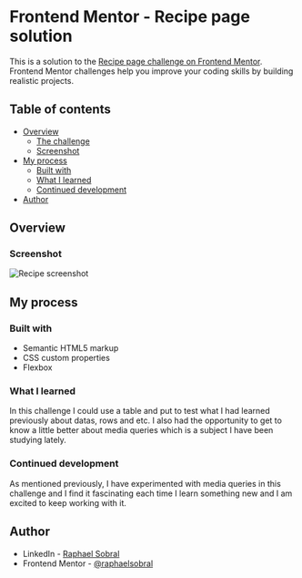 # Frontend Mentor - Recipe page solution

This is a solution to the [Recipe page challenge on Frontend Mentor](https://www.frontendmentor.io/challenges/recipe-page-KiTsR8QQKm). Frontend Mentor challenges help you improve your coding skills by building realistic projects. 

## Table of contents

- [Overview](#overview)
  - [The challenge](#the-challenge)
  - [Screenshot](#screenshot)
- [My process](#my-process)
  - [Built with](#built-with)
  - [What I learned](#what-i-learned)
  - [Continued development](#continued-development)
- [Author](#author)


## Overview

### Screenshot

![Recipe screenshot](assets/images/screenshot-ch2.jpg./screenshot.jpg)

## My process

### Built with

- Semantic HTML5 markup
- CSS custom properties
- Flexbox

### What I learned

In this challenge I could use a table and put to test what I had learned previously about datas, rows and etc. I also had the opportunity to get to know a little better about media queries which is a subject I have been studying lately.

### Continued development

As mentioned previously, I have experimented with media queries in this challenge and I find it fascinating each time I learn something new and I am excited to keep working with it.

## Author

- LinkedIn - [Raphael Sobral](https://www.linkedin.com/in/raphael-sobral-38766430b/)
- Frontend Mentor - [@raphaelsobral](https://www.frontendmentor.io/profile/raphaelsobral)
